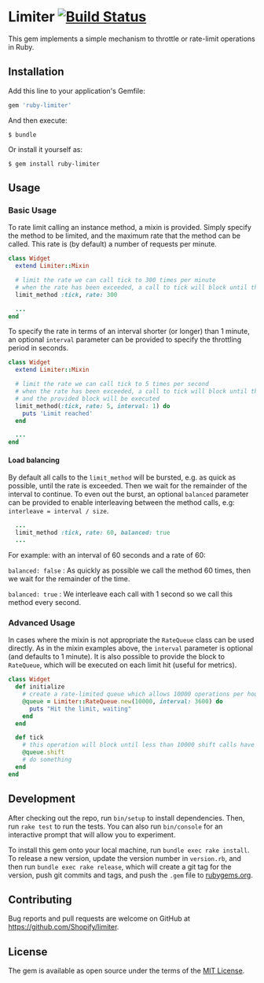 # Limiter [![Build Status](https://travis-ci.org/Shopify/limiter.svg?branch=master)](https://travis-ci.org/Shopify/limiter)

This gem implements a simple mechanism to throttle or rate-limit operations in Ruby.

## Installation

Add this line to your application's Gemfile:

```ruby
gem 'ruby-limiter'
```

And then execute:

    $ bundle

Or install it yourself as:

    $ gem install ruby-limiter

## Usage

### Basic Usage

To rate limit calling an instance method, a mixin is provided. Simply specify the method to be limited, and the maximum
rate that the method can be called. This rate is (by default) a number of requests per minute.

``` ruby
class Widget
  extend Limiter::Mixin

  # limit the rate we can call tick to 300 times per minute
  # when the rate has been exceeded, a call to tick will block until the rate limit would not be exceeded
  limit_method :tick, rate: 300

  ...
end
```

To specify the rate in terms of an interval shorter (or longer) than 1 minute, an optional `interval` parameter can be
provided to specify the throttling period in seconds.

``` ruby
class Widget
  extend Limiter::Mixin

  # limit the rate we can call tick to 5 times per second
  # when the rate has been exceeded, a call to tick will block until the rate limit would not be exceeded
  # and the provided block will be executed
  limit_method(:tick, rate: 5, interval: 1) do
    puts 'Limit reached'
  end

  ...
end
```

#### Load balancing

By default all calls to the `limit_method` will be bursted, e.g. as quick as possible, until the rate is exceeded.
Then we wait for the remainder of the interval to continue. To even out the burst, an optional `balanced` parameter can be
provided to enable interleaving between the method calls, e.g: `interleave = interval / size`.

``` ruby
  ...
  limit_method :tick, rate: 60, balanced: true
  ...
```

For example: with an interval of 60 seconds and a rate of 60:

`balanced: false`
: As quickly as possible we call the method 60 times, then we wait for the remainder of the time.

`balanced: true`
: We interleave each call with 1 second so we call this method every second.


### Advanced Usage

In cases where the mixin is not appropriate the `RateQueue` class can be used directly. As in the mixin examples above,
the `interval` parameter is optional (and defaults to 1 minute). It is also possible
to provide the block to `RateQueue`, which will be executed on each limit hit (useful for metrics).

``` ruby
class Widget
  def initialize
    # create a rate-limited queue which allows 10000 operations per hour
    @queue = Limiter::RateQueue.new(10000, interval: 3600) do
      puts "Hit the limit, waiting"
    end
  end

  def tick
    # this operation will block until less than 10000 shift calls have been made within the last hour
    @queue.shift
    # do something
  end
end
```

## Development

After checking out the repo, run `bin/setup` to install dependencies. Then, run `rake test` to run the tests. You can also run `bin/console` for an interactive prompt that will allow you to experiment.

To install this gem onto your local machine, run `bundle exec rake install`. To release a new version, update the version number in `version.rb`, and then run `bundle exec rake release`, which will create a git tag for the version, push git commits and tags, and push the `.gem` file to [rubygems.org](https://rubygems.org).

## Contributing

Bug reports and pull requests are welcome on GitHub at https://github.com/Shopify/limiter.

## License

The gem is available as open source under the terms of the [MIT License](https://opensource.org/licenses/MIT).
